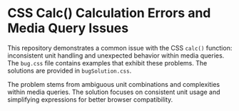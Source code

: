 # CSS Calc() Calculation Errors and Media Query Issues

This repository demonstrates a common issue with the CSS `calc()` function: inconsistent unit handling and unexpected behavior within media queries. The `bug.css` file contains examples that exhibit these problems.  The solutions are provided in `bugSolution.css`.

The problem stems from ambiguous unit combinations and complexities within media queries. The solution focuses on consistent unit usage and simplifying expressions for better browser compatibility.
